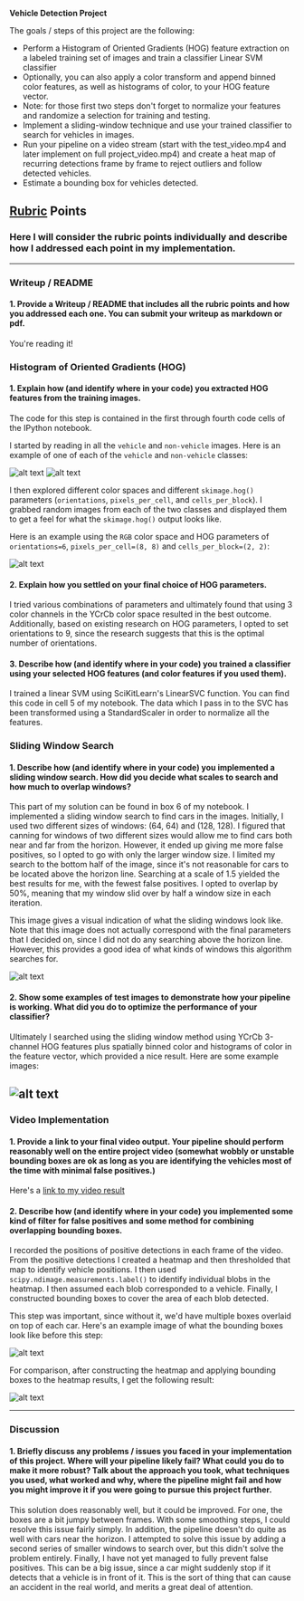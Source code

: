 **Vehicle Detection Project**

The goals / steps of this project are the following:

* Perform a Histogram of Oriented Gradients (HOG) feature extraction on a labeled training set of images and train a classifier Linear SVM classifier
* Optionally, you can also apply a color transform and append binned color features, as well as histograms of color, to your HOG feature vector. 
* Note: for those first two steps don't forget to normalize your features and randomize a selection for training and testing.
* Implement a sliding-window technique and use your trained classifier to search for vehicles in images.
* Run your pipeline on a video stream (start with the test_video.mp4 and later implement on full project_video.mp4) and create a heat map of recurring detections frame by frame to reject outliers and follow detected vehicles.
* Estimate a bounding box for vehicles detected.

[//]: # (Image References)
[image1]: ./output_images/vehicle.png
[image2]: ./output_images/non_vehicle.png
[image3]: ./output_images/hog_example5.png
[image4]: ./output_images/sliding_windows.jpg
[image5]: ./output_images/heatmap_images.jpg
[image6]: ./output_images/multiple.jpg
[image7]: ./output_images/single.png
[video1]: ./test.mp4

## [Rubric](https://review.udacity.com/#!/rubrics/513/view) Points
### Here I will consider the rubric points individually and describe how I addressed each point in my implementation.  

---
### Writeup / README

#### 1. Provide a Writeup / README that includes all the rubric points and how you addressed each one.  You can submit your writeup as markdown or pdf.

You're reading it!

### Histogram of Oriented Gradients (HOG)

#### 1. Explain how (and identify where in your code) you extracted HOG features from the training images.

The code for this step is contained in the first through fourth code cells of the IPython notebook.  

I started by reading in all the `vehicle` and `non-vehicle` images.  Here is an example of one of each of the `vehicle` and `non-vehicle` classes:

![alt text][image1]
![alt text][image2]

I then explored different color spaces and different `skimage.hog()` parameters (`orientations`, `pixels_per_cell`, and `cells_per_block`).  I grabbed random images from each of the two classes and displayed them to get a feel for what the `skimage.hog()` output looks like.

Here is an example using the `RGB` color space and HOG parameters of `orientations=6`, `pixels_per_cell=(8, 8)` and `cells_per_block=(2, 2)`:


![alt text][image3]

#### 2. Explain how you settled on your final choice of HOG parameters.

I tried various combinations of parameters and ultimately found that using 3 color channels in the YCrCb color space resulted in the best outcome. Additionally, based on existing research on HOG parameters, I opted to set orientations to 9, since the research suggests that this is the optimal number of orientations. 

#### 3. Describe how (and identify where in your code) you trained a classifier using your selected HOG features (and color features if you used them).

I trained a linear SVM using SciKitLearn's LinearSVC function. You can find this code in cell 5 of my notebook. The data which I pass in to the SVC has been transformed using a StandardScaler in order to normalize all the features. 

### Sliding Window Search

#### 1. Describe how (and identify where in your code) you implemented a sliding window search.  How did you decide what scales to search and how much to overlap windows?

This part of my solution can be found in box 6 of my notebook. I implemented a sliding window search to find cars in the images. Initially, I used two different sizes of windows: (64, 64) and (128, 128). I figured that canning for windows of two different sizes would allow me to find cars both near and far from the horizon. However, it ended up giving me more false positives, so I opted to go with only the larger window size. I limited my search to the bottom half of the image, since it's not reasonable for cars to be located above the horizon line. Searching at a scale of 1.5 yielded the best results for me, with the fewest false positives. I opted to overlap by 50%, meaning that my window slid over by half a window size in each iteration.  

This image gives a visual indication of what the sliding windows look like. Note that this image does not actually correspond with the final parameters that I decided on, since I did not do any searching above the horizon line. However, this provides a good idea of what kinds of windows this algorithm searches for.

![alt text][image4]

#### 2. Show some examples of test images to demonstrate how your pipeline is working.  What did you do to optimize the performance of your classifier?

Ultimately I searched using the sliding window method using YCrCb 3-channel HOG features plus spatially binned color and histograms of color in the feature vector, which provided a nice result.  Here are some example images:

![alt text][image5]
---

### Video Implementation

#### 1. Provide a link to your final video output.  Your pipeline should perform reasonably well on the entire project video (somewhat wobbly or unstable bounding boxes are ok as long as you are identifying the vehicles most of the time with minimal false positives.)
Here's a [link to my video result](./test.mp4)


#### 2. Describe how (and identify where in your code) you implemented some kind of filter for false positives and some method for combining overlapping bounding boxes.

I recorded the positions of positive detections in each frame of the video.  From the positive detections I created a heatmap and then thresholded that map to identify vehicle positions.  I then used `scipy.ndimage.measurements.label()` to identify individual blobs in the heatmap.  I then assumed each blob corresponded to a vehicle.  Finally, I constructed bounding boxes to cover the area of each blob detected.  

This step was important, since without it, we'd have multiple boxes overlaid on top of each car. Here's an example image of what the bounding boxes look like before this step:

![alt text][image6]

For comparison, after constructing the heatmap and applying bounding boxes to the heatmap results, I get the following result:

![alt text][image7]


---

### Discussion

#### 1. Briefly discuss any problems / issues you faced in your implementation of this project.  Where will your pipeline likely fail?  What could you do to make it more robust? Talk about the approach you took, what techniques you used, what worked and why, where the pipeline might fail and how you might improve it if you were going to pursue this project further.  


This solution does reasonably well, but it could be improved. For one, the boxes are a bit jumpy between frames. With some smoothing steps, I could resolve this issue fairly simply. In addition, the pipeline doesn't do quite as well with cars near the horizon. I attempted to solve this issue by adding a second series of smaller windows to search over, but this didn't solve the problem entirely. Finally, I have not yet managed to fully prevent false positives. This can be a big issue, since a car might suddenly stop if it detects that a vehicle is in front of it. This is the sort of thing that can cause an accident in the real world, and merits a great deal of attention.

